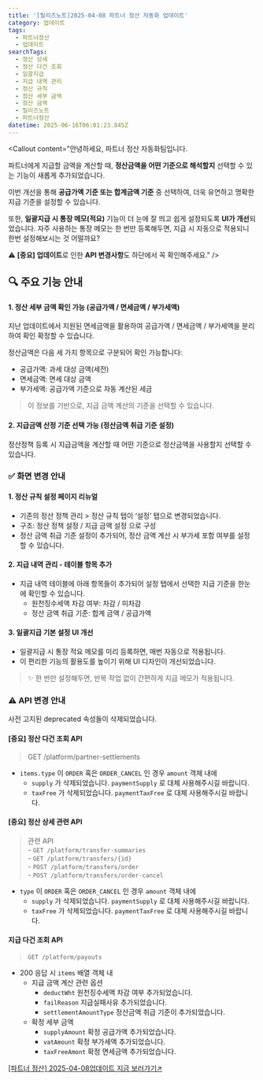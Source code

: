 ```yaml
---
title: '[릴리즈노트]2025-04-08 파트너 정산 자동화 업데이트'
category: 업데이트
tags:
  - 파트너정산
  - 업데이트
searchTags:
  - 정산 상세
  - 정산 다건 조회
  - 일괄지급
  - 지급 내역 관리
  - 정산 규칙
  - 정산 세부 금액
  - 정산 금액
  - 릴리즈노트
  - 파트너정산
datetime: 2025-06-16T06:01:23.845Z
---
```


<Callout title="2025년 04월 08일 파트너 정산 자동화 업데이트 소식을 안내드립니다." />



<Callout content="안녕하세요, 파트너 정산 자동화팀입니다.

파트너에게 지급할 금액을 계산할 때, **정산금액을 어떤 기준으로 해석할지** 선택할 수 있는 기능이 새롭게 추가되었습니다. 

이번 개선을 통해 **공급가액 기준 또는 합계금액 기준** 중 선택하여, 더욱 유연하고 명확한 지급 기준을 설정할 수 있습니다.

또한, **일괄지급 시 통장 메모(적요)** 기능이 더 눈에 잘 띄고 쉽게 설정되도록 **UI가 개선**되었습니다.
자주 사용하는 통장 메모는 한 번만 등록해두면, 지급 시 자동으로 적용되니 한번 설정해보시는 것 어떨까요?

⚠️ **[중요] 업데이트**로 인한 **API 변경사항**도 하단에서 꼭 확인해주세요." />

## 🔍 주요 기능 안내

#### **1. 정산 세부 금액 확인 가능 (공급가액 / 면세금액 / 부가세액)**

지난 업데이트에서 지원된 면세금액을 활용하여 공급가액 / 면세금액 / 부가세액을 분리하여 확인 확정할 수 있습니다.

정산금액은 다음 세 가지 항목으로 구분되어 확인 가능합니다:

- 공급가액: 과세 대상 금액(세전)
- 면세금액: 면세 대상 금액
- 부가세액: 공급가액 기준으로 자동 계산된 세금

> 이 정보를 기반으로, 지급 금액 계산의 기준을 선택할 수 있습니다.

#### **2. 지급금액 산정 기준 선택 가능 (정산금액 취급 기준 설정)**

정산정책 등록 시 지급금액을 계산할 때 어떤 기준으로 정산금액을 사용할지 선택할 수 있습니다.



### **✅ 화면 변경 안내**

#### **1. 정산 규칙 설정 페이지 리뉴얼**

- 기존의 정산 정책 관리 > 정산 규칙 탭이 ‘설정’ 탭으로 변경되었습니다.
- 구조: 정산 정책 설정 / 지급 금액 설정 으로 구성
- 정산 금액 취급 기준 설정이 추가되어, 정산 금액 계산 시 부가세 포함 여부를 설정할 수 있습니다.



#### **2. 지급 내역 관리 - 테이블 항목 추가**

- 지급 내역 테이블에 아래 항목들이 추가되어 설정 탭에서 선택한 지급 기준을 한눈에 확인할 수 있습니다.
  - 원천징수세액 차감 여부: 차감 / 미차감
  - 정산 금액 취급 기준: 합계 금액 / 공급가액



#### **3. 일괄지급 기본 설정 UI 개선**

- 일괄지급 시 통장 적요 메모를 미리 등록하면, 매번 자동으로 적용됩니다.
- 이 편리한 기능의 활용도를 높이기 위해 UI 디자인이 개선되었습니다.

> ✨ 한 번만 설정해두면, 반복 작업 없이 간편하게 지급 메모가 적용됩니다.



### **⚠️ API 변경 안내**

사전 고지된 deprecated 속성들이 삭제되었습니다.

#### **\[중요] 정산 다건 조회 API**

> GET /platform/partner-settlements

- `items.type` 이 `ORDER` 혹은 `ORDER_CANCEL` 인 경우 `amount` 객체 내에
  - `supply` 가 삭제되었습니다. `paymentSupply` 로 대체 사용해주시길 바랍니다.
  - `taxFree` 가 삭제되었습니다. `paymentTaxFree` 로 대체 사용해주시길 바랍니다.

#### **\[중요] 정산 상세 관련 API**

> 관련 API\
> \- `GET /platform/transfer-summaries`\
> \- `GET /platform/transfers/{id}`\
> \- `POST /platform/transfers/order`\
> \- `POST /platform/transfers/order-cancel`

- `type` 이 `ORDER` 혹은 `ORDER_CANCEL` 인 경우 `amount` 객체 내에
  - `supply` 가 삭제되었습니다. `paymentSupply` 로 대체 사용해주시길 바랍니다.
  - `taxFree` 가 삭제되었습니다. `paymentTaxFree` 로 대체 사용해주시길 바랍니다.

#### **지급 다건 조회 API**

> `GET /platform/payouts`

- 200 응답 시  `items` 배열 객체 내
  - 지급 금액 계산 관련 옵션
    - `deductWht` 원천징수세액 차감 여부 추가되었습니다.
    - `failReason` 지급실패사유 추가되었습니다.
    - `settlementAmountType` 정산금액 취급 기준이 추가되었습니다.
  - 확정 세부 금액
    - `supplyAmount` 확정 공급가액 추가되었습니다.
    - `vatAmount` 확정 부가세액 추가되었습니다.
    - `taxFreeAmont` 확정 면세금액 추가되었습니다.

[\[파트너 정산\] 2025-04-08업데이트 지금 보러가기↗](https://developers.portone.io/release-notes/platform/2025-04-08)
